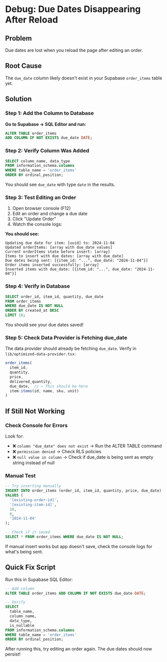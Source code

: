 # Debug: Due Dates Disappearing After Reload

## Problem
Due dates are lost when you reload the page after editing an order.

## Root Cause
The `due_date` column likely doesn't exist in your Supabase `order_items` table yet.

## Solution

### Step 1: Add the Column to Database

**Go to Supabase → SQL Editor and run:**

```sql
ALTER TABLE order_items 
ADD COLUMN IF NOT EXISTS due_date DATE;
```

### Step 2: Verify Column Was Added

```sql
SELECT column_name, data_type 
FROM information_schema.columns 
WHERE table_name = 'order_items' 
ORDER BY ordinal_position;
```

You should see `due_date` with type `date` in the results.

### Step 3: Test Editing an Order

1. Open browser console (F12)
2. Edit an order and change a due date
3. Click "Update Order"
4. Watch the console logs:

**You should see:**
```
Updating due date for item: [uuid] to: 2024-11-04
Updated orderItems: [array with due_date values]
Current orderItems state before insert: [array]
Items to insert with due dates: [array with due_date]
Due dates being sent: [{item_id: "...", due_date: "2024-11-04"}]
Order items inserted successfully: [array]
Inserted items with due_date: [{item_id: "...", due_date: "2024-11-04"}]
```

### Step 4: Verify in Database

```sql
SELECT order_id, item_id, quantity, due_date 
FROM order_items 
WHERE due_date IS NOT NULL
ORDER BY created_at DESC
LIMIT 10;
```

You should see your due dates saved!

### Step 5: Check Data Provider is Fetching due_date

The data provider should already be fetching `due_date`. Verify in `lib/optimized-data-provider.tsx`:

```typescript
order_items(
  item_id,
  quantity,
  price,
  delivered_quantity,
  due_date,  // ← This should be here
  item:items(id, name, sku, unit)
)
```

## If Still Not Working

### Check Console for Errors

Look for:
- ❌ `column "due_date" does not exist` → Run the ALTER TABLE command
- ❌ `permission denied` → Check RLS policies
- ❌ `null value in column` → Check if due_date is being sent as empty string instead of null

### Manual Test

```sql
-- Try inserting manually
INSERT INTO order_items (order_id, item_id, quantity, price, due_date)
VALUES (
  '[existing-order-id]',
  '[existing-item-id]',
  10,
  0,
  '2024-11-04'
);

-- Check if it saved
SELECT * FROM order_items WHERE due_date IS NOT NULL;
```

If manual insert works but app doesn't save, check the console logs for what's being sent.

## Quick Fix Script

Run this in Supabase SQL Editor:

```sql
-- Add column
ALTER TABLE order_items ADD COLUMN IF NOT EXISTS due_date DATE;

-- Verify
SELECT 
  table_name,
  column_name,
  data_type,
  is_nullable
FROM information_schema.columns 
WHERE table_name = 'order_items'
ORDER BY ordinal_position;
```

After running this, try editing an order again. The due dates should now persist!

